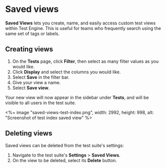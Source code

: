 # Saved views

**Saved Views** lets you create, name, and easily access custom test views within Test Engine. This is useful for teams who frequently search using the same set of tags or labels.

## Creating views

1. On the **Tests** page, click **Filter**, then select as many filter values as you would like.
1. Click **Display** and select the columns you would like.
1. Select **Save** in the filter bar.
1. Give your view a name.
1. Select **Save view**.

Your new view will now appear in the sidebar under **Tests**, and will be visible to all users in the test suite.

<%= image "saved-views-test-index.png", width: 2992, height: 998, alt: "Screenshot of test index saved view" %>

## Deleting views

Saved views can be deleted from the test suite's settings:

1. Navigate to the test suite's **Settings** > **Saved Views**.
1. On the view to be deleted, select its **Delete** button.
